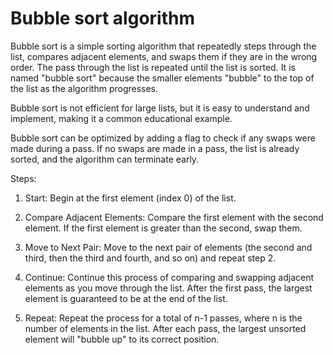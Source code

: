 # Bubble sort algorithm

Bubble sort is a simple sorting algorithm that repeatedly steps through the list, compares adjacent elements, and swaps them if they are in the wrong order. The pass through the list is repeated until the list is sorted. It is named "bubble sort" because the smaller elements "bubble" to the top of the list as the algorithm progresses.

Bubble sort is not efficient for large lists, but it is easy to understand and implement, making it a common educational example.

Bubble sort can be optimized by adding a flag to check if any swaps were made during a pass. If no swaps are made in a pass, the list is already sorted, and the algorithm can terminate early.

Steps:

1. Start: Begin at the first element (index 0) of the list.

2. Compare Adjacent Elements: Compare the first element with the second element. If the first element is greater than the second, swap them.

3. Move to Next Pair: Move to the next pair of elements (the second and third, then the third and fourth, and so on) and repeat step 2.

4. Continue: Continue this process of comparing and swapping adjacent elements as you move through the list. After the first pass, the largest element is guaranteed to be at the end of the list.

5. Repeat: Repeat the process for a total of n-1 passes, where n is the number of elements in the list. After each pass, the largest unsorted element will "bubble up" to its correct position.
